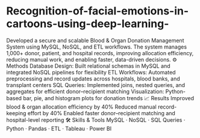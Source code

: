 # Recognition-of-facial-emotions-in-cartoons-using-deep-learning-

Developed a secure and scalable Blood & Organ Donation Management System using MySQL, NoSQL, and ETL workflows. The system manages 1,000+ donor, patient, and hospital records, improving allocation efficiency, reducing manual work, and enabling faster, data-driven decisions.
⚙️ Methods
Database Design: Built relational schemas in MySQL and integrated NoSQL pipelines for flexibility
ETL Workflows: Automated preprocessing and record updates across hospitals, blood banks, and transplant centers
SQL Queries: Implemented joins, nested queries, and aggregates for efficient donor–recipient matching
Visualization: Python-based bar, pie, and histogram plots for donation trends
📈 Results
Improved blood & organ allocation efficiency by 40%
Reduced manual record-keeping effort by 40%
Enabled faster donor–recipient matching and hospital-level reporting
🛠️ Skills & Tools
MySQL · NoSQL · SQL Queries · Python · Pandas · ETL · Tableau · Power BI
